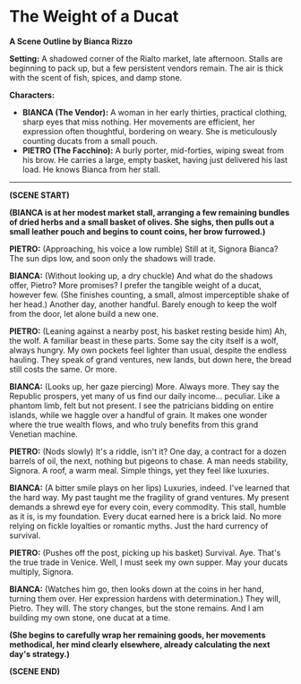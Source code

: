 # The Weight of a Ducat

**A Scene Outline by Bianca Rizzo**

**Setting:** A shadowed corner of the Rialto market, late afternoon. Stalls are beginning to pack up, but a few persistent vendors remain. The air is thick with the scent of fish, spices, and damp stone.

**Characters:**
*   **BIANCA (The Vendor):** A woman in her early thirties, practical clothing, sharp eyes that miss nothing. Her movements are efficient, her expression often thoughtful, bordering on weary. She is meticulously counting ducats from a small pouch.
*   **PIETRO (The Facchino):** A burly porter, mid-forties, wiping sweat from his brow. He carries a large, empty basket, having just delivered his last load. He knows Bianca from her stall.

---

**(SCENE START)**

**(BIANCA is at her modest market stall, arranging a few remaining bundles of dried herbs and a small basket of olives. She sighs, then pulls out a small leather pouch and begins to count coins, her brow furrowed.)**

**PIETRO:** (Approaching, his voice a low rumble) Still at it, Signora Bianca? The sun dips low, and soon only the shadows will trade.

**BIANCA:** (Without looking up, a dry chuckle) And what do the shadows offer, Pietro? More promises? I prefer the tangible weight of a ducat, however few. (She finishes counting, a small, almost imperceptible shake of her head.) Another day, another handful. Barely enough to keep the wolf from the door, let alone build a new one.

**PIETRO:** (Leaning against a nearby post, his basket resting beside him) Ah, the wolf. A familiar beast in these parts. Some say the city itself is a wolf, always hungry. My own pockets feel lighter than usual, despite the endless hauling. They speak of grand ventures, new lands, but down here, the bread still costs the same. Or more.

**BIANCA:** (Looks up, her gaze piercing) More. Always more. They say the Republic prospers, yet many of us find our daily income... peculiar. Like a phantom limb, felt but not present. I see the patricians bidding on entire islands, while we haggle over a handful of grain. It makes one wonder where the true wealth flows, and who truly benefits from this grand Venetian machine.

**PIETRO:** (Nods slowly) It's a riddle, isn't it? One day, a contract for a dozen barrels of oil, the next, nothing but pigeons to chase. A man needs stability, Signora. A roof, a warm meal. Simple things, yet they feel like luxuries.

**BIANCA:** (A bitter smile plays on her lips) Luxuries, indeed. I've learned that the hard way. My past taught me the fragility of grand ventures. My present demands a shrewd eye for every coin, every commodity. This stall, humble as it is, is my foundation. Every ducat earned here is a brick laid. No more relying on fickle loyalties or romantic myths. Just the hard currency of survival.

**PIETRO:** (Pushes off the post, picking up his basket) Survival. Aye. That's the true trade in Venice. Well, I must seek my own supper. May your ducats multiply, Signora.

**BIANCA:** (Watches him go, then looks down at the coins in her hand, turning them over. Her expression hardens with determination.) They will, Pietro. They will. The story changes, but the stone remains. And I am building my own stone, one ducat at a time.

**(She begins to carefully wrap her remaining goods, her movements methodical, her mind clearly elsewhere, already calculating the next day's strategy.)**

**(SCENE END)**
